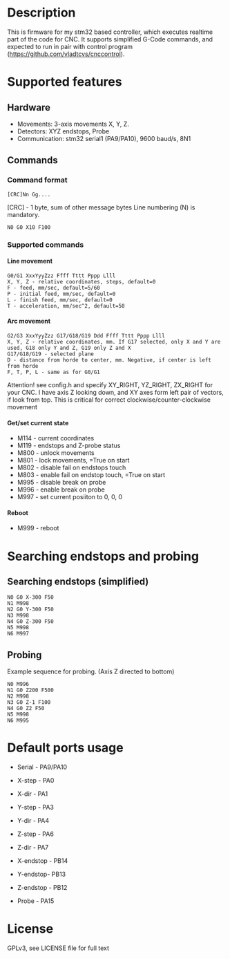 # Description

This is firmware for my stm32 based controller, which executes realtime part of the code for CNC. It supports simplified G-Code commands, and expected to run in pair with control program (https://github.com/vladtcvs/cnccontrol).

# Supported features

## Hardware
- Movements: 3-axis movements X, Y, Z.
- Detectors: XYZ endstops, Probe
- Communication: stm32 serial1 (PA9/PA10), 9600 baud/s, 8N1

## Commands

### Command format

```
[CRC]Nn Gg....
```

[CRC] - 1 byte, sum of other message bytes
Line numbering (N) is mandatory.

```
N0 G0 X10 F100
```

### Supported commands
#### Line movement
```
G0/G1 XxxYyyZzz Ffff Tttt Pppp Llll
X, Y, Z - relative coordinates, steps, default=0
F - feed, mm/sec, default=5/60
P - initial feed, mm/sec, default=0
L - finish feed, mm/sec, default=0
T - acceleration, mm/sec^2, default=50
```

#### Arc movement
```
G2/G3 XxxYyyZzz G17/G18/G19 Ddd Ffff Tttt Pppp Llll
X, Y, Z - relative coordinates, mm. If G17 selected, only X and Y are used, G18 only Y and Z, G19 only Z and X
G17/G18/G19 - selected plane
D - distance from horde to center, mm. Negative, if center is left from horde
F, T, P, L - same as for G0/G1
```

Attention! see config.h and specify XY_RIGHT, YZ_RIGHT, ZX_RIGHT for your CNC. I have axis Z looking down, and XY axes form left pair of vectors, if look from top. This is critical for correct clockwise/counter-clockwise movement

#### Get/set current state

- M114 - current coordinates
- M119 - endstops and Z-probe status
- M800 - unlock movements
- M801 - lock movements, =True on start
- M802 - disable fail on endstops touch
- M803 - enable fail on endstop touch, =True on start
- M995 - disable break on probe
- M996 - enable break on probe
- M997 - set current posiiton to 0, 0, 0

#### Reboot

- M999 - reboot

# Searching endstops and probing

## Searching endstops (simplified)

```
N0 G0 X-300 F50
N1 M998
N2 G0 Y-300 F50
N3 M998
N4 G0 Z-300 F50
N5 M998
N6 M997
```

## Probing

Example sequence for probing. (Axis Z directed to bottom)
```
N0 M996
N1 G0 Z200 F500
N2 M998
N3 G0 Z-1 F100
N4 G0 Z2 F50
N5 M998
N6 M995
```

# Default ports usage

- Serial - PA9/PA10
- X-step - PA0
- X-dir - PA1
- Y-step - PA3
- Y-dir - PA4
- Z-step - PA6
- Z-dir - PA7
- X-endstop - PB14
- Y-endstop-  PB13
- Z-endstop - PB12

- Probe - PA15

# License

GPLv3, see LICENSE file for full text
